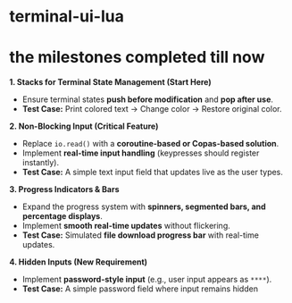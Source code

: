 # terminal-ui-lua
# the milestones completed till now
**1. Stacks for Terminal State Management (Start Here)**


- Ensure terminal states **push before modification** and **pop after use**.
- **Test Case:** Print colored text → Change color → Restore original color.

 **2. Non-Blocking Input (Critical Feature)**

- Replace `io.read()` with a **coroutine-based or Copas-based solution**.
- Implement **real-time input handling** (keypresses should register instantly).
- **Test Case:** A simple text input field that updates live as the user types.

**3. Progress Indicators & Bars**

- Expand the progress system with **spinners, segmented bars, and percentage displays**.
- Implement **smooth real-time updates** without flickering.
- **Test Case:** Simulated **file download progress bar** with real-time updates.

**4. Hidden Inputs (New Requirement)**

- Implement **password-style input** (e.g., user input appears as `****`).
- **Test Case:** A simple password field where input remains hidden
